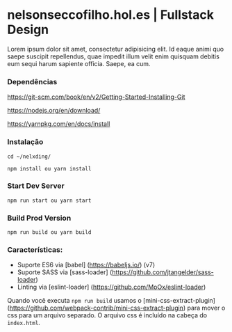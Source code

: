 # nelsonseccofilho.hol.es | Fullstack Design
Lorem ipsum dolor sit amet, consectetur adipisicing elit. Id eaque animi quo saepe suscipit repellendus, quae impedit illum velit enim quisquam debitis eum sequi harum sapiente officia. Saepe, ea cum.

### Dependências
https://git-scm.com/book/en/v2/Getting-Started-Installing-Git

https://nodejs.org/en/download/

https://yarnpkg.com/en/docs/install

### Instalação

```
cd ~/nelxding/
```

```
npm install ou yarn install
```

### Start Dev Server

```
npm run start ou yarn start
```

### Build Prod Version

```
npm run build ou yarn build
```

### Características:

* Suporte ES6 via [babel] (https://babeljs.io/) (v7)
* Suporte SASS via [sass-loader] (https://github.com/jtangelder/sass-loader)
* Linting via [eslint-loader] (https://github.com/MoOx/eslint-loader)

Quando você executa `npm run build` usamos o [mini-css-extract-plugin] (https://github.com/webpack-contrib/mini-css-extract-plugin) para mover o css para um arquivo separado. O arquivo css é incluído na cabeça do `index.html`.

